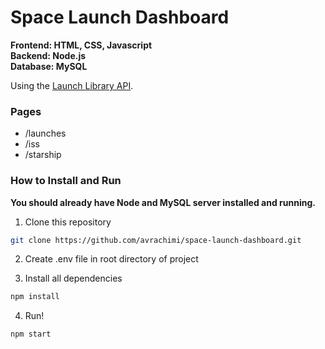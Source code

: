 # Space Launch Dashboard

**Frontend: HTML, CSS, Javascript**  
**Backend: Node.js**  
**Database: MySQL**  

Using the [Launch Library API](https://ll.thespacedevs.com).

### Pages
- /launches
- /iss
- /starship

### How to Install and Run
**You should already have Node and MySQL server installed and running.**

1. Clone this repository
```sh
git clone https://github.com/avrachimi/space-launch-dashboard.git
```

2. Create .env file in root directory of project

3. Install all dependencies
```sh
npm install
```

4. Run!
```sh
npm start
```